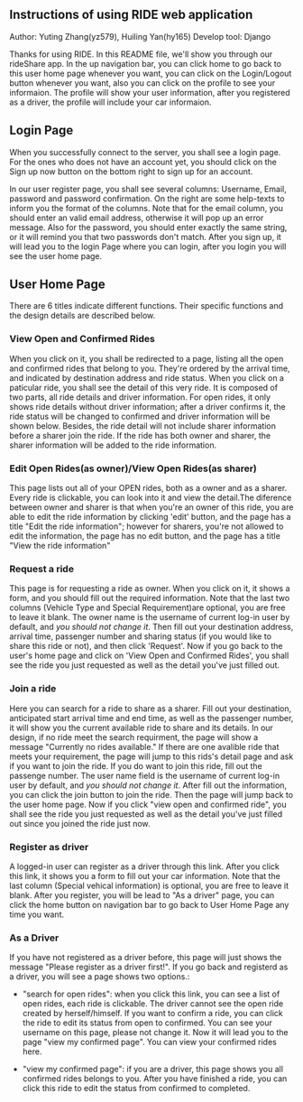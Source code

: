 ## Instructions of using RIDE web application
Author: Yuting Zhang(yz579), Huiling Yan(hy165)
Develop tool: Django

Thanks for using RIDE. In this README file, we'll show you through our rideShare app. In the up navigation bar,
you can click home to go back to this user home page whenever you want, you 
can click on the Login/Logout button whenever you want, also you can click on the profile to see your informaion.
The profile will show your user information, after you registered as a driver, the profile will include your car informaion.

## Login Page
When you successfully connect to the server, you shall see a login page. For the
ones who does not have an account yet, you should click on the Sign up now 
button on the bottom right to sign up for an account.

In our user register page, you shall see several columns: Username, Email, 
password and password confirmation. On the right are some help-texts to inform 
you the format of the columns. Note that for the email column, you should enter
an valid email address, otherwise it will pop up an error message. Also for
the password, you should enter exactly the same string, or it will remind you
that two passwords don't match. After you sign up, it will lead you to the login
Page where you can login, after you login you will see the user home page.

## User Home Page
There are 6 titles indicate different functions. Their specific functions and the design details are 
described below.

### View Open and Confirmed Rides
When you click on it, you shall be redirected to a page, listing all the open and 
confirmed rides that belong to you. They're ordered by the arrival time, and 
indicated by destination address and ride status. 
When you click on a paticular ride, you shall see the detail of this very ride.
It is composed of two parts, all ride details and driver information. For open rides,
it only shows ride details without driver information; after a driver confirms it, 
the ride status will be changed to confirmed and driver information will be shown below.
Besides, the ride detail will not include sharer information before a sharer join the ride.
If the ride has both owner and sharer, the sharer information will be added to the ride information.

### Edit Open Rides(as owner)/View Open Rides(as sharer)
This page lists out all of your OPEN rides, both as a owner and as a sharer. Every 
ride is clickable, you can look into it and view the detail.The diference between 
owner and sharer is that when you're an owner of this ride, you are able to edit 
the ride information by clicking 'edit' button, and the page has a title "Edit the
ride information"; however for sharers, you're not allowed to edit the information,
the page has no edit button, and the page has a title "View the ride information"

### Request a ride
This page is for requesting a ride as owner. When you click on it, it shows a form,
and you should fill out the required information. Note that the last two columns
(Vehicle Type and Special Requirement)are optional, you are free to leave it blank.
The owner name is the username of current log-in user by default, and *you should
not change it*. Then fill out your destination address, arrival time, passenger
number and sharing status (if you would like to share this ride or not), and then
click 'Request'. Now if you go back to the user's home page and click on 'View 
Open and Confirmed Rides', you shall see the ride you just requested as well as
the detail you've just filled out.

### Join a ride
Here you can search for a ride to share as a sharer. Fill out your destination,
anticipated start arrival time and end time, as well as the passenger number, 
it will show you the current available ride to share and its details. In our design,
if no ride meet the search requirment, the page will show a message "Currently no rides available."
If there are one avalible ride that meets your requirement, the page will jump to this rids's detail
page and ask if you want to join the ride. If you do want to join this ride, fill out the passenge number.
The user name field is the username of current log-in user by default, and *you should
not change it*. After fill out the information, you can click the join button to join the ride. Then
the page will jump back to the user home page. Now if you click "view open and confirmed ride",
you shall see the ride you just requested as well as the detail you've just filled out since you
joined the ride just now.

### Register as driver
A logged-in user can register as a driver through this link. After you click this link, it shows you
a form to fill out your car information. Note that the last column (Special vehical information) is optional,
you are free to leave it blank. After you register, you will be lead to "As a driver" page, you can click the 
home button on navigation bar to go back to User Home Page any time you want.

### As a Driver
If you have not registered as a driver before, this page will just shows the message 
"Please register as a driver first!".  If you go back and registerd as a driver, you will see
a page shows two options.:

+ "search for open rides": when you click this link, you can see a list of open rides, each ride is clickable.
The driver cannot see the open ride created by herself/himself. If you want to confirm a ride, 
you can click the ride to edit its status from open to confirmed. You can see your username on this
page, please not change it. Now it will lead you to the page "view my confirmed page". You can view your confirmed rides here.

+ "view my confirmed page": if you are a driver, this page shows you all confirmed rides belongs to you.
After you have finished a ride, you can click this ride to edit the status from confirmed to completed.




















